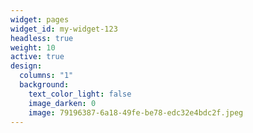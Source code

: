 ```yaml
---
widget: pages
widget_id: my-widget-123
headless: true
weight: 10
active: true
design:
  columns: "1"
  background:
    text_color_light: false
    image_darken: 0
    image: 79196387-6a18-49fe-be78-edc32e4bdc2f.jpeg
---
```

